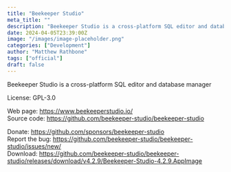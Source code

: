 ```yaml
---
title: "Beekeeper Studio"
meta_title: ""
description: "Beekeeper Studio is a cross-platform SQL editor and database manager"
date: 2024-04-05T23:39:00Z
image: "/images/image-placeholder.png"
categories: ["Development"]
author: "Matthew Rathbone"
tags: ["official"]
draft: false
---
```


Beekeeper Studio is a cross-platform SQL editor and database manager

License: GPL-3.0

Web page: https://www.beekeeperstudio.io/  
Source code: https://github.com/beekeeper-studio/beekeeper-studio  

Donate: https://github.com/sponsors/beekeeper-studio  
Report the bug: https://github.com/beekeeper-studio/beekeeper-studio/issues/new/  
Download: https://github.com/beekeeper-studio/beekeeper-studio/releases/download/v4.2.9/Beekeeper-Studio-4.2.9.AppImage
